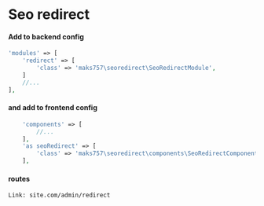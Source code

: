 # Seo redirect

#### Add to backend config

```php
'modules' => [
    'redirect' => [
        'class' => 'maks757\seoredirect\SeoRedirectModule',
    ]
    //...
],
```

#### and add to frontend config

```php
    'components' => [
        //...
    ],
    'as seoRedirect' => [
        'class' => 'maks757\seoredirect\components\SeoRedirectComponent',
    ],
```

#### routes

```text
Link: site.com/admin/redirect
```
